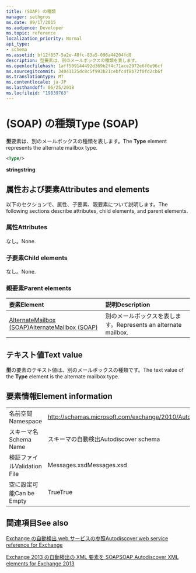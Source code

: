 ```yaml
---
title: (SOAP) の種類
manager: sethgros
ms.date: 09/17/2015
ms.audience: Developer
ms.topic: reference
localization_priority: Normal
api_type:
- schema
ms.assetid: bf12f857-5a2e-48fc-83a5-096a44204fd8
description: 型要素は、別のメールボックスの種類を表します。
ms.openlocfilehash: 1aff509144492d369b2f4c71ace2972e6f0e96cf
ms.sourcegitcommit: 34041125dc8c5f993b21cebfc4f8b72f0fd2cb6f
ms.translationtype: MT
ms.contentlocale: ja-JP
ms.lasthandoff: 06/25/2018
ms.locfileid: "19839763"
---
```

# <a name="type-soap"></a><span data-ttu-id="00d53-103">(SOAP) の種類</span><span class="sxs-lookup"><span data-stu-id="00d53-103">Type (SOAP)</span></span>

<span data-ttu-id="00d53-104">**型**要素は、別のメールボックスの種類を表します。</span><span class="sxs-lookup"><span data-stu-id="00d53-104">The **Type** element represents the alternate mailbox type.</span></span> 
  
```XML
<Type/>
```

 <span data-ttu-id="00d53-105">**string**</span><span class="sxs-lookup"><span data-stu-id="00d53-105">**string**</span></span>
## <a name="attributes-and-elements"></a><span data-ttu-id="00d53-106">属性および要素</span><span class="sxs-lookup"><span data-stu-id="00d53-106">Attributes and elements</span></span>

<span data-ttu-id="00d53-107">以下のセクションで、属性、子要素、親要素について説明します。</span><span class="sxs-lookup"><span data-stu-id="00d53-107">The following sections describe attributes, child elements, and parent elements.</span></span>
  
### <a name="attributes"></a><span data-ttu-id="00d53-108">属性</span><span class="sxs-lookup"><span data-stu-id="00d53-108">Attributes</span></span>

<span data-ttu-id="00d53-109">なし。</span><span class="sxs-lookup"><span data-stu-id="00d53-109">None.</span></span>
  
### <a name="child-elements"></a><span data-ttu-id="00d53-110">子要素</span><span class="sxs-lookup"><span data-stu-id="00d53-110">Child elements</span></span>

<span data-ttu-id="00d53-111">なし。</span><span class="sxs-lookup"><span data-stu-id="00d53-111">None.</span></span>
  
### <a name="parent-elements"></a><span data-ttu-id="00d53-112">親要素</span><span class="sxs-lookup"><span data-stu-id="00d53-112">Parent elements</span></span>

|<span data-ttu-id="00d53-113">**要素**</span><span class="sxs-lookup"><span data-stu-id="00d53-113">**Element**</span></span>|<span data-ttu-id="00d53-114">**説明**</span><span class="sxs-lookup"><span data-stu-id="00d53-114">**Description**</span></span>|
|:-----|:-----|
|[<span data-ttu-id="00d53-115">AlternateMailbox (SOAP)</span><span class="sxs-lookup"><span data-stu-id="00d53-115">AlternateMailbox (SOAP)</span></span>](alternatemailbox-soap.md) <br/> |<span data-ttu-id="00d53-116">別のメールボックスを表します。</span><span class="sxs-lookup"><span data-stu-id="00d53-116">Represents an alternate mailbox.</span></span>  <br/> |
   
## <a name="text-value"></a><span data-ttu-id="00d53-117">テキスト値</span><span class="sxs-lookup"><span data-stu-id="00d53-117">Text value</span></span>

<span data-ttu-id="00d53-118">**型**の要素のテキスト値は、別のメールボックスの種類です。</span><span class="sxs-lookup"><span data-stu-id="00d53-118">The text value of the **Type** element is the alternate mailbox type.</span></span> 
  
## <a name="element-information"></a><span data-ttu-id="00d53-119">要素情報</span><span class="sxs-lookup"><span data-stu-id="00d53-119">Element information</span></span>

|||
|:-----|:-----|
|<span data-ttu-id="00d53-120">名前空間</span><span class="sxs-lookup"><span data-stu-id="00d53-120">Namespace</span></span>  <br/> |http://schemas.microsoft.com/exchange/2010/Autodiscover  <br/> |
|<span data-ttu-id="00d53-121">スキーマ名</span><span class="sxs-lookup"><span data-stu-id="00d53-121">Schema Name</span></span>  <br/> |<span data-ttu-id="00d53-122">スキーマの自動検出</span><span class="sxs-lookup"><span data-stu-id="00d53-122">Autodiscover schema</span></span>  <br/> |
|<span data-ttu-id="00d53-123">検証ファイル</span><span class="sxs-lookup"><span data-stu-id="00d53-123">Validation File</span></span>  <br/> |<span data-ttu-id="00d53-124">Messages.xsd</span><span class="sxs-lookup"><span data-stu-id="00d53-124">Messages.xsd</span></span>  <br/> |
|<span data-ttu-id="00d53-125">空に設定可能</span><span class="sxs-lookup"><span data-stu-id="00d53-125">Can be Empty</span></span>  <br/> |<span data-ttu-id="00d53-126">True</span><span class="sxs-lookup"><span data-stu-id="00d53-126">True</span></span>  <br/> |
   
## <a name="see-also"></a><span data-ttu-id="00d53-127">関連項目</span><span class="sxs-lookup"><span data-stu-id="00d53-127">See also</span></span>



[<span data-ttu-id="00d53-128">Exchange の自動検出 web サービスの参照</span><span class="sxs-lookup"><span data-stu-id="00d53-128">Autodiscover web service reference for Exchange</span></span>](autodiscover-web-service-reference-for-exchange.md)
  
[<span data-ttu-id="00d53-129">Exchange 2013 の自動検出の XML 要素を SOAP</span><span class="sxs-lookup"><span data-stu-id="00d53-129">SOAP Autodiscover XML elements for Exchange 2013</span></span>](soap-autodiscover-xml-elements-for-exchange-2013.md)

